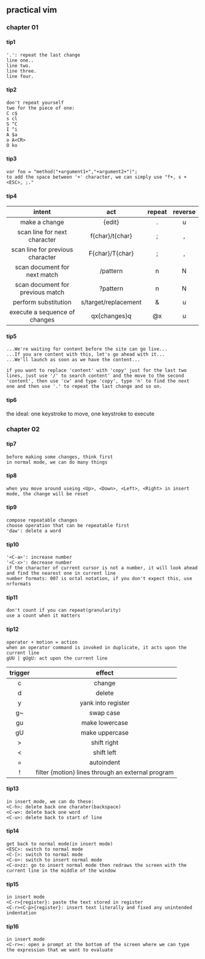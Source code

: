 ## practical vim

### chapter 01

#### tip1
```
'.': repeat the last change
line one..
line two.
line three.
line four.
```

#### tip2
```
don't repeat yourself
two for the piece of one:
C c$
s cl
S ^C
I ^i
A $a
o A<CR>
O ko
```

#### tip3
```
var foo = "method("+argument1+","+argument2+")";  
to add the space between '+' character, we can simply use "f+, s + <ESC>, ;."
```

#### tip4
| intent | act | repeat | reverse |
| :-: | :-: | :-: | :-: | 
| make a change | {edit} | . | u |
| scan line for next character | f{char}/t{char} | ; | , |
| scan line for previous character | F{char}/T{char} | ; | , |
| scan document for next match | /pattern<CR> | n | N |
| scan document for previous match | ?pattern<CR> | n | N |
| perform substitution | s/target/replacement | & | u |
| execute a sequence of changes | qx{changes}q | @x | u |

#### tip5
```
...We're waiting for content before the site can go live...
...If you are content with this, let's go ahead with it...
...We'll launch as soon as we have the content...

if you want to replace 'content' with 'copy' just for the last two lines, just use '/' to search content' and the move to the second 'content', then use 'cw' and type 'copy', type 'n' to find the next one and then use '.' to repeat the last change and so on.
```

#### tip6
the ideal: one keystroke to move, one keystroke to execute

### chapter 02

#### tip7
```
before making some changes, think first
in normal mode, we can do many things
```

#### tip8
```
when you move around useing <Up>, <Down>, <Left>, <Right> in insert mode, the change will be reset
```

#### tip9
```
compose repeatable changes
choose operation that can be repeatable first
'daw': delete a word
```

#### tip10
```
'<C-a>': increase number
'<C-x>': decrease number
if the character of current cursor is not a number, it will look ahead and find the nearest one in current line
number formats: 007 is octal notation, if you don't expect this, use nrformats
```

#### tip11
```
don't count if you can repeat(granularity)
use a count when it matters
```

#### tip12
```
operator + motion = action
when an operator command is invoked in duplicate, it acts upon the current line
gUU | gUgU: act upon the current line
```
| trigger | effect |
| :-: | :-: |
| c | change |
| d | delete |
| y | yank into register |
| g~ | swap case |
| gu | make lowercase |
| gU | make uppercase |
| > | shift right |
| < | shift left |
| = | autoindent |
| ! | filter {motion} lines through an external program |

#### tip13
```
in insert mode, we can do these:
<C-h>: delete back one charater(backspace)
<C-w>: delete back one word
<C-u>: delete back to start of line
```

#### tip14
```
get back to normal mode(in insert mode)
<ESC>: switch to normal mode
<C-[>: switch to normal mode
<C-o>: switch to insert normal mode
<C-o>zz: go to insert normal mode then redraws the screen with the current line in the middle of the window
```

#### tip15
```
in insert mode
<C-r>{register}: paste the text stored in register
<C-r><C-p>{register}: insert text literally and fixed any unintended indentation
```
#### tip16
```
in insert mode
<C-r>=: open a prompt at the bottom of the screen where we can type the expression that we want to evaluate
```